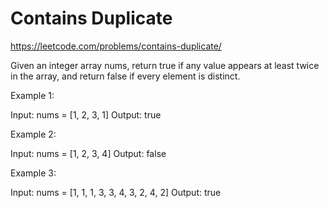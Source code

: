 # Contains Duplicate

https://leetcode.com/problems/contains-duplicate/

Given an integer array nums, return true if any value appears at least twice in the array, and return false if every element is distinct.

Example 1:

Input: nums = [1, 2, 3, 1]
Output: true

Example 2:

Input: nums = [1, 2, 3, 4]
Output: false

Example 3:

Input: nums = [1, 1, 1, 3, 3, 4, 3, 2, 4, 2]
Output: true
